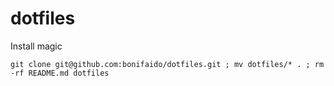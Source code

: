 dotfiles
========

Install magic

```shell
git clone git@github.com:bonifaido/dotfiles.git ; mv dotfiles/* . ; rm -rf README.md dotfiles
```
